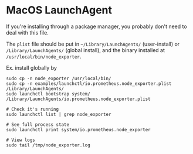 # MacOS LaunchAgent

If you're installing through a package manager, you probably don't need to deal
with this file.

The `plist` file should be put in `~/Library/LaunchAgents/` (user-install) or
`/Library/LaunchAgents/` (global install), and the binary installed at
`/usr/local/bin/node_exporter`.

Ex. install globally by

    sudo cp -n node_exporter /usr/local/bin/
    sudo cp -n examples/launchctl/io.prometheus.node_exporter.plist /Library/LaunchAgents/
    sudo launchctl bootstrap system/ /Library/LaunchAgents/io.prometheus.node_exporter.plist

    # Check it's running
    sudo launchctl list | grep node_exporter

    # See full process state
    sudo launchctl print system/io.prometheus.node_exporter

    # View logs
    sudo tail /tmp/node_exporter.log
